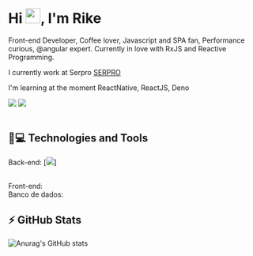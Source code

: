 
<h1>Hi <img src="https://camo.githubusercontent.com/e8e7b06ecf583bc040eb60e44eb5b8e0ecc5421320a92929ce21522dbc34c891/68747470733a2f2f6d656469612e67697068792e636f6d2f6d656469612f6876524a434c467a6361737252346961377a2f67697068792e676966" width="30px">, I'm Rike</h1>

<p>Front-end Developer, Coffee lover, Javascript and SPA fan, Performance curious, @angular expert. Currently in love with RxJS and Reactive Programming.</p>
<p>I currently work at Serpro <a href="google.com">SERPRO</a></p>
<p>I'm learning at the moment ReactNative, ReactJS, Deno</p>

[<img src="https://img.shields.io/badge/GitHub-100000?style=for-the-badge&logo=github&logoColor=white" />](https://github.com/rikeprado)
[<img src="https://img.shields.io/badge/linkedin-%230077B5.svg?&style=for-the-badge&logo=linkedin&logoColor=white" />](https://www.linkedin.com/in/USERNAME/) 
<br />
<br />




## 🚀💻 Technologies and Tools

Back-end: [<img src="https://img.shields.io/badge/PHP-777BB4?style=for-the-badge&logo=php&logoColor=white" />]

<br/>Front-end:
<br/>Banco de dados:



## ⚡ GitHub Stats
![Anurag's GitHub stats](https://github-readme-stats.vercel.app/api?username=rikeprado&show_icons=true&theme=tokyonight)


